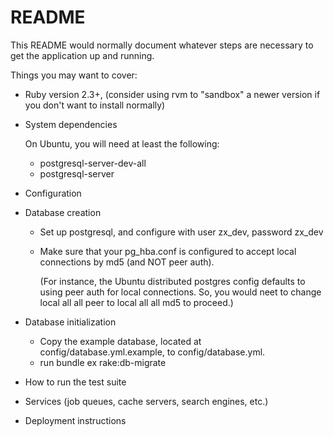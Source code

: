 # README

This README would normally document whatever steps are necessary to get the
application up and running.

Things you may want to cover:

- Ruby version
  2.3+, (consider using rvm to "sandbox" a newer version if you don't want to
  install normally)
- System dependencies

  On Ubuntu, you will need at least the following:
  * postgresql-server-dev-all
  * postgresql-server

- Configuration

- Database creation

  * Set up postgresql, and configure with user zx\_dev, password zx\_dev
  * Make sure that your pg\_hba.conf is configured to accept local connections
    by md5 (and NOT peer auth).
    
    (For instance, the Ubuntu distributed postgres config defaults to using
    peer auth for local connections. So, you would neet to change
    local  all  all  peer to
    local  all  all  md5
    to proceed.)

- Database initialization
  * Copy the example database, located at config/database.yml.example, 
    to config/database.yml.
  * run bundle ex rake:db-migrate

- How to run the test suite

- Services (job queues, cache servers, search engines, etc.)

- Deployment instructions
